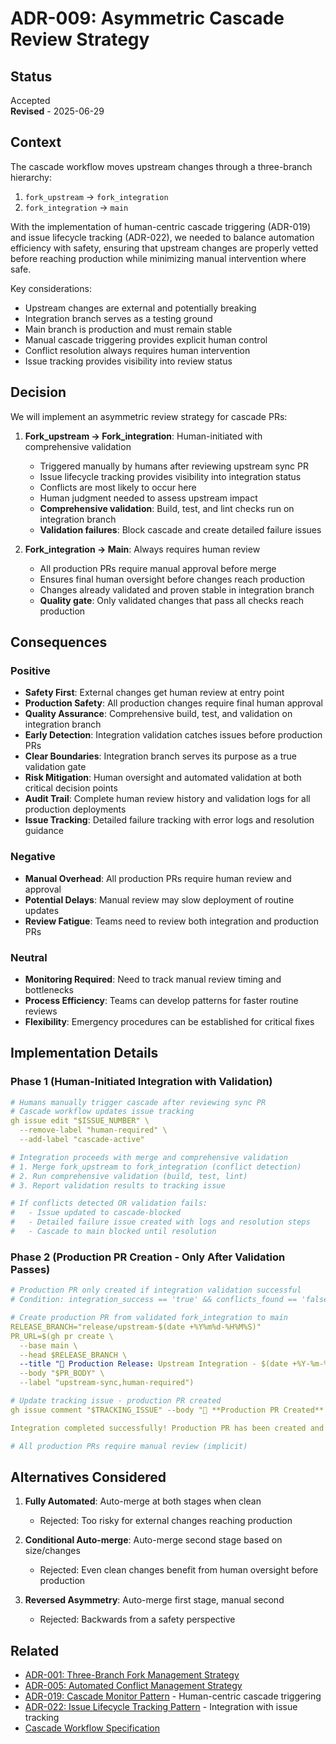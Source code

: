 # ADR-009: Asymmetric Cascade Review Strategy

## Status
Accepted  
**Revised** - 2025-06-29

## Context
The cascade workflow moves upstream changes through a three-branch hierarchy:
1. `fork_upstream` → `fork_integration` 
2. `fork_integration` → `main`

With the implementation of human-centric cascade triggering (ADR-019) and issue lifecycle tracking (ADR-022), we needed to balance automation efficiency with safety, ensuring that upstream changes are properly vetted before reaching production while minimizing manual intervention where safe.

Key considerations:
- Upstream changes are external and potentially breaking
- Integration branch serves as a testing ground
- Main branch is production and must remain stable
- Manual cascade triggering provides explicit human control
- Conflict resolution always requires human intervention
- Issue tracking provides visibility into review status

## Decision
We will implement an asymmetric review strategy for cascade PRs:

1. **Fork_upstream → Fork_integration**: Human-initiated with comprehensive validation
   - Triggered manually by humans after reviewing upstream sync PR
   - Issue lifecycle tracking provides visibility into integration status
   - Conflicts are most likely to occur here
   - Human judgment needed to assess upstream impact
   - **Comprehensive validation**: Build, test, and lint checks run on integration branch
   - **Validation failures**: Block cascade and create detailed failure issues

2. **Fork_integration → Main**: Always requires human review  
   - All production PRs require manual approval before merge
   - Ensures final human oversight before changes reach production
   - Changes already validated and proven stable in integration branch
   - **Quality gate**: Only validated changes that pass all checks reach production

## Consequences

### Positive
- **Safety First**: External changes get human review at entry point
- **Production Safety**: All production changes require final human approval
- **Quality Assurance**: Comprehensive build, test, and validation on integration branch
- **Early Detection**: Integration validation catches issues before production PRs
- **Clear Boundaries**: Integration branch serves its purpose as a true validation gate
- **Risk Mitigation**: Human oversight and automated validation at both critical decision points
- **Audit Trail**: Complete human review history and validation logs for all production deployments
- **Issue Tracking**: Detailed failure tracking with error logs and resolution guidance

### Negative
- **Manual Overhead**: All production PRs require human review and approval
- **Potential Delays**: Manual review may slow deployment of routine updates
- **Review Fatigue**: Teams need to review both integration and production PRs

### Neutral
- **Monitoring Required**: Need to track manual review timing and bottlenecks
- **Process Efficiency**: Teams can develop patterns for faster routine reviews
- **Flexibility**: Emergency procedures can be established for critical fixes

## Implementation Details

### Phase 1 (Human-Initiated Integration with Validation)
```yaml
# Humans manually trigger cascade after reviewing sync PR
# Cascade workflow updates issue tracking
gh issue edit "$ISSUE_NUMBER" \
  --remove-label "human-required" \
  --add-label "cascade-active"

# Integration proceeds with merge and comprehensive validation
# 1. Merge fork_upstream to fork_integration (conflict detection)
# 2. Run comprehensive validation (build, test, lint)
# 3. Report validation results to tracking issue

# If conflicts detected OR validation fails:
#   - Issue updated to cascade-blocked
#   - Detailed failure issue created with logs and resolution steps
#   - Cascade to main blocked until resolution
```

### Phase 2 (Production PR Creation - Only After Validation Passes)
```yaml
# Production PR only created if integration validation successful
# Condition: integration_success == 'true' && conflicts_found == 'false'

# Create production PR from validated fork_integration to main
RELEASE_BRANCH="release/upstream-$(date +%Y%m%d-%H%M%S)"
PR_URL=$(gh pr create \
  --base main \
  --head $RELEASE_BRANCH \
  --title "🚀 Production Release: Upstream Integration - $(date +%Y-%m-%d)" \
  --body "$PR_BODY" \
  --label "upstream-sync,human-required")

# Update tracking issue - production PR created
gh issue comment "$TRACKING_ISSUE" --body "🎯 **Production PR Created** - $(date -u +%Y-%m-%dT%H:%M:%SZ)

Integration completed successfully! Production PR has been created and is ready for final review."

# All production PRs require manual review (implicit)
```

## Alternatives Considered

1. **Fully Automated**: Auto-merge at both stages when clean
   - Rejected: Too risky for external changes reaching production

2. **Conditional Auto-merge**: Auto-merge second stage based on size/changes
   - Rejected: Even clean changes benefit from human oversight before production

3. **Reversed Asymmetry**: Auto-merge first stage, manual second
   - Rejected: Backwards from a safety perspective

## Related
- [ADR-001: Three-Branch Fork Management Strategy](001-three-branch-strategy.md)
- [ADR-005: Automated Conflict Management Strategy](005-conflict-management.md)
- [ADR-019: Cascade Monitor Pattern](019-cascade-monitor-pattern.md) - Human-centric cascade triggering
- [ADR-022: Issue Lifecycle Tracking Pattern](022-issue-lifecycle-tracking-pattern.md) - Integration with issue tracking
- [Cascade Workflow Specification](../cascade-workflow.md)